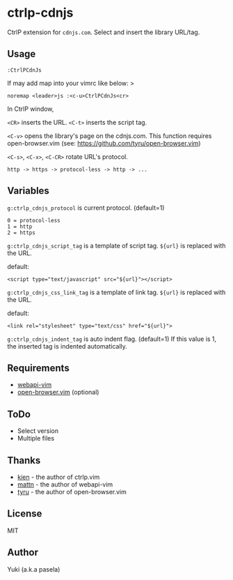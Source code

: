 ctrlp-cdnjs
===========

CtrlP extension for `cdnjs.com`.
Select and insert the library URL/tag.

Usage
-----

```vim
:CtrlPCdnJs
```

If may add map into your vimrc like below: >

```vim
noremap <leader>js :<c-u>CtrlPCdnJs<cr>
```

In CtrlP window,

`<CR>` inserts the URL.
`<C-t>` inserts the script tag.

`<C-v>` opens the library's page on the cdnjs.com.
This function requires open-browser.vim
(see: https://github.com/tyru/open-browser.vim)

`<C-s>`, `<C-x>`, `<C-CR>` rotate URL's protocol.

    http -> https -> protocol-less -> http -> ...

Variables
---------

`g:ctrlp_cdnjs_protocol` is current protocol. (default=1)

    0 = protocol-less
    1 = http
    2 = https

`g:ctrlp_cdnjs_script_tag` is a template of script tag.
`${url}` is replaced with the URL.

default:

    <script type="text/javascript" src="${url}"></script>

`g:ctrlp_cdnjs_css_link_tag` is a template of link tag.
`${url}` is replaced with the URL.

default:

    <link rel="stylesheet" type="text/css" href="${url}">

`g:ctrlp_cdnjs_indent_tag` is auto indent flag. (default=1)
If this value is 1, the inserted tag is indented automatically.

Requirements
------------

- [webapi-vim](https://github.com/mattn/webapi-vim)
- [open-browser.vim](https://github.com/tyru/open-browser.vim) (optional)

ToDo
----

- Select version
- Multiple files

Thanks
------

- [kien](https://github.com/kien) - the author of ctrlp.vim
- [mattn](https://github.com/mattn) - the author of webapi-vim
- [tyru](https://github.com/tyru) - the author of open-browser.vim

License
-------

MIT

Author
------

Yuki (a.k.a pasela)
